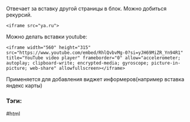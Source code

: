 Отвечает за вставку другой страницы в блок. 
Можно добиться рекурсий.
```
<iframe src="ya.ru">
```

Можно делать вставки youtube:
```
<iframe width="560" height="315" src="https://www.youtube.com/embed/RhlQvbvMg-0?si=yJH69MiZR_Yn94R1" title="YouTube video player" frameborder="0" allow="accelerometer; autoplay; clipboard-write; encrypted-media; gyroscope; picture-in-picture; web-share" allowfullscreen></iframe>
```

Применяется для добавления виджет информеров(например вставка яндекс карты)

### Тэги:
#html